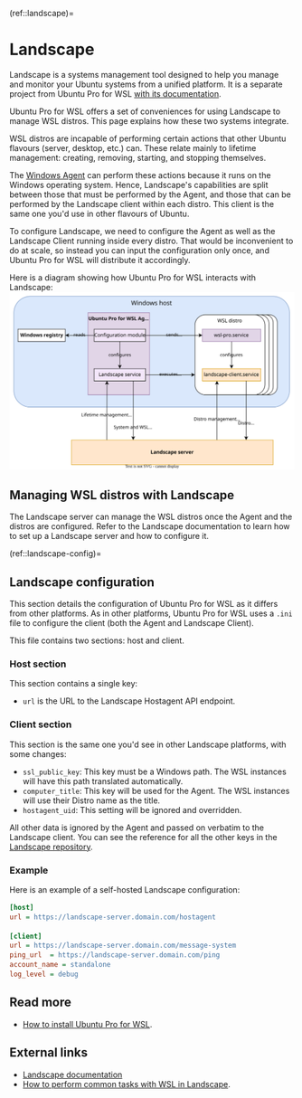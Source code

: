 (ref::landscape)=
# Landscape

Landscape is a systems management tool designed to help you manage and monitor your Ubuntu systems from a unified platform.
It is a separate project from Ubuntu Pro for WSL [with its documentation](https://ubuntu.com/landscape/docs).

Ubuntu Pro for WSL offers a set of conveniences for using Landscape to manage WSL distros. This page explains how these two systems integrate.

WSL distros are incapable of performing certain actions that other Ubuntu flavours (server, desktop, etc.) can. These relate mainly to lifetime management: creating, removing, starting, and stopping themselves.

The [Windows Agent](ref::up4w-windows-agent) can perform these actions because it runs on the Windows operating system. Hence, Landscape's capabilities are split between those that must be performed by the Agent, and those that can be performed by the Landscape client within each distro. This client is the same one you'd use in other flavours of Ubuntu.

To configure Landscape, we need to configure the Agent as well as the Landscape Client running inside every distro. That would be inconvenient to do at scale, so instead you can input the configuration only once, and Ubuntu Pro for WSL will distribute it accordingly.

Here is a diagram showing how Ubuntu Pro for WSL interacts with Landscape:
![Landscape architecture](./assets/Landscape.drawio.svg)

## Managing WSL distros with Landscape

The Landscape server can manage the WSL distros once the Agent and the distros are configured. Refer to the Landscape documentation to learn how to set up a Landscape server and how to configure it.

(ref::landscape-config)=

## Landscape configuration

This section details the configuration of Ubuntu Pro for WSL as it differs from other platforms. As in other platforms, Ubuntu Pro for WSL uses a `.ini` file to configure the client (both the Agent and Landscape Client).

This file contains two sections: host and client.

### Host section

This section contains a single key:

- `url` is the URL to the Landscape Hostagent API endpoint.

### Client section

This section is the same one you'd see in other Landscape platforms, with some changes:

- `ssl_public_key`: This key must be a Windows path. The WSL instances will have this path translated automatically.
- `computer_title`: This key will be used for the Agent. The WSL instances will use their Distro name as the title.
- `hostagent_uid`: This setting will be ignored and overridden.

All other data is ignored by the Agent and passed on verbatim to the Landscape client. You can see the reference for all the other keys in the [Landscape repository](https://github.com/canonical/landscape-client/blob/master/example.conf).

### Example

Here is an example of a self-hosted Landscape configuration:

```ini
[host]
url = https://landscape-server.domain.com/hostagent

[client]
url = https://landscape-server.domain.com/message-system
ping_url  = https://landscape-server.domain.com/ping
account_name = standalone
log_level = debug
```

## Read more

- [How to install Ubuntu Pro for WSL](../howto/install).

## External links

- [Landscape documentation](https://ubuntu.com/landscape/docs)
- [How to perform common tasks with WSL in Landscape](https://ubuntu.com/landscape/docs/perform-common-tasks-with-wsl-in-landscape).
